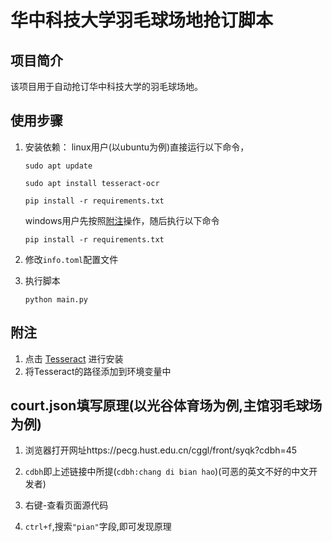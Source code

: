 # 华中科技大学羽毛球场地抢订脚本

## 项目简介
该项目用于自动抢订华中科技大学的羽毛球场地。

## 使用步骤
1. 安装依赖：
   linux用户(以ubuntu为例)直接运行以下命令，

   ```sudo apt update```

   ```sudo apt install tesseract-ocr```

   ```pip install -r requirements.txt```

   windows用户先按照[附注](#附注)操作，随后执行以下命令

   ```pip install -r requirements.txt```

2. 修改```info.toml```配置文件
3. 执行脚本

    ```python main.py```

## 附注
1. 点击 [Tesseract](https://github.com/tesseract-ocr/tesseract/releases/download/5.5.0/tesseract-ocr-w64-setup-5.5.0.20241111.exe) 进行安装
2. 将Tesseract的路径添加到环境变量中

## court.json填写原理(以光谷体育场为例,主馆羽毛球场为例)
1. 浏览器打开网址https://pecg.hust.edu.cn/cggl/front/syqk?cdbh=45

2. `cdbh`即上述链接中所提(`cdbh:chang di bian hao`)(可恶的英文不好的中文开发者)

3. 右键-查看页面源代码

4. `ctrl+f`,搜索`"pian"`字段,即可发现原理

